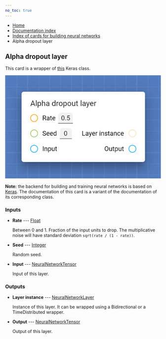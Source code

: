 ```yaml
---
no_toc: true
---
```


<ul class="breadcrumb">
    <li><a href="">Home</a></li>
    <li><a href="documentation">Documentation index</a></li>
    <li><a href="neural_network_cards/">Index of cards for building neural networks</a></li>
    <li>Alpha dropout layer</li>
</ul>

## Alpha dropout layer

This card is a wrapper of [this](https://keras.io/api/layers/regularization_layers/alpha_dropout/) Keras class.

!["Alpha dropout layer" card](assets/img/neural_network_cards/layer_AlphaDropout.png)

**Note:** the backend for building and training neural networks is based on [Keras](https://keras.io/). The documentation of this card is a variant of the documentation of its corresponding class.


### Inputs


* **Rate** --- [Float](types/Float)

  Between 0 and 1. Fraction of the input units to drop. The multiplicative noise will have standard deviation `sqrt(rate / (1 - rate))`.

* **Seed** --- [Integer](types/Integer)

  Random seed.

* **Input** --- [NeuralNetworkTensor](types/NeuralNetworkTensor)

  Input of this layer.





### Outputs


* **Layer instance** --- [NeuralNetworkLayer](types/NeuralNetworkLayer)

  Instance of this layer. It can be wrapped using a Bidirectional or a TimeDistributed wrapper.

* **Output** --- [NeuralNetworkTensor](types/NeuralNetworkTensor)

  Output of this layer.




